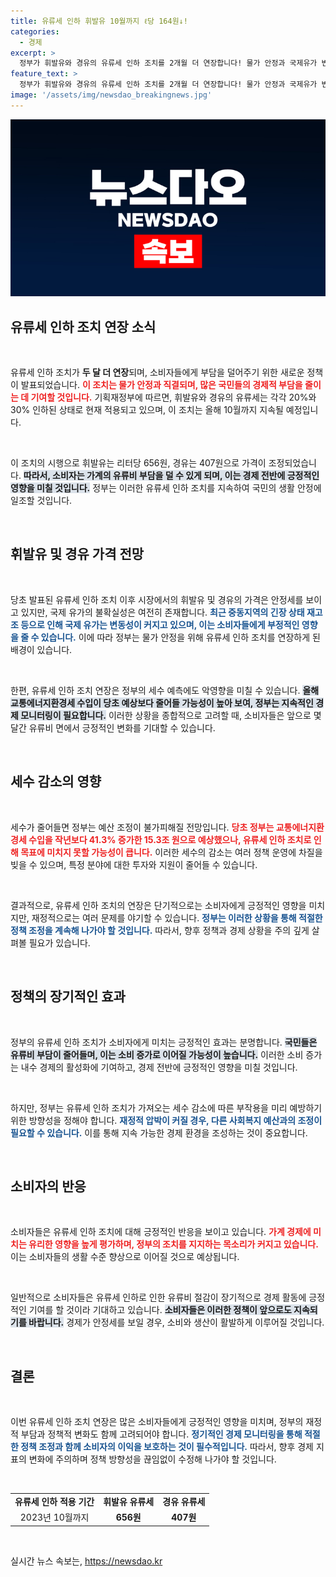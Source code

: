 ```yaml
---
title: 유류세 인하 휘발유 10월까지 ℓ당 164원↓!
categories:
  - 경제
excerpt: >
  정부가 휘발유와 경유의 유류세 인하 조치를 2개월 더 연장합니다! 물가 안정과 국제유가 변동성을 이유로 한 이 결정이 미치는 영향은? 소비자와 시장의 반응을 확인해보세요!
feature_text: >
  정부가 휘발유와 경유의 유류세 인하 조치를 2개월 더 연장합니다! 물가 안정과 국제유가 변동성을 이유로 한 이 결정이 미치는 영향은? 소비자와 시장의 반응을 확인해보세요!
image: '/assets/img/newsdao_breakingnews.jpg'
---
```


<p><img src="/assets/img/newsdao_breakingnews.jpg" alt="koreaapp 속보" /></p>

<h2>유류세 인하 조치 연장 소식</h2>

<p data-ke-size="size16">&nbsp;</p>

<p>유류세 인하 조치가 <strong>두 달 더 연장</strong>되며, 소비자들에게 부담을 덜어주기 위한 새로운 정책이 발표되었습니다. <b><span style="color: #ee2323;">이 조치는 물가 안정과 직결되며, 많은 국민들의 경제적 부담을 줄이는 데 기여할 것입니다.</span></b> 기획재정부에 따르면, 휘발유와 경유의 유류세는 각각 20%와 30% 인하된 상태로 현재 적용되고 있으며, 이 조치는 올해 10월까지 지속될 예정입니다. </p>

<p data-ke-size="size16">&nbsp;</p>

<p>이 조치의 시행으로 휘발유는 리터당 656원, 경유는 407원으로 가격이 조정되었습니다. <b><span style="background-color: #21538527;">따라서, 소비자는 가계의 유류비 부담을 덜 수 있게 되며, 이는 경제 전반에 긍정적인 영향을 미칠 것입니다.</span></b> 정부는 이러한 유류세 인하 조치를 지속하여 국민의 생활 안정에 일조할 것입니다. </p>

<p data-ke-size="size16">&nbsp;</p>

<h2>휘발유 및 경유 가격 전망</h2>

<p data-ke-size="size16">&nbsp;</p>

<p>당초 발표된 유류세 인하 조치 이후 시장에서의 휘발유 및 경유의 가격은 안정세를 보이고 있지만, 국제 유가의 불확실성은 여전히 존재합니다. <b><span style="color: #1a5490;">최근 중동지역의 긴장 상태 재고조 등으로 인해 국제 유가는 변동성이 커지고 있으며, 이는 소비자들에게 부정적인 영향을 줄 수 있습니다.</span></b> 이에 따라 정부는 물가 안정을 위해 유류세 인하 조치를 연장하게 된 배경이 있습니다. </p>

<p data-ke-size="size16">&nbsp;</p>

<p>한편, 유류세 인하 조치 연장은 정부의 세수 예측에도 악영향을 미칠 수 있습니다. <b><span style="background-color: #21538527;">올해 교통에너지환경세 수입이 당초 예상보다 줄어들 가능성이 높아 보여, 정부는 지속적인 경제 모니터링이 필요합니다.</span></b> 이러한 상황을 종합적으로 고려할 때, 소비자들은 앞으로 몇 달간 유류비 면에서 긍정적인 변화를 기대할 수 있습니다. </p>

<p data-ke-size="size16">&nbsp;</p>

<h2>세수 감소의 영향</h2>

<p data-ke-size="size16">&nbsp;</p>

<p>세수가 줄어들면 정부는 예산 조정이 불가피해질 전망입니다. <b><span style="color: #ee2323;">당초 정부는 교통에너지환경세 수입을 작년보다 41.3% 증가한 15.3조 원으로 예상했으나, 유류세 인하 조치로 인해 목표에 미치지 못할 가능성이 큽니다.</span></b> 이러한 세수의 감소는 여러 정책 운영에 차질을 빚을 수 있으며, 특정 분야에 대한 투자와 지원이 줄어들 수 있습니다. </p>

<p data-ke-size="size16">&nbsp;</p>

<p>결과적으로, 유류세 인하 조치의 연장은 단기적으로는 소비자에게 긍정적인 영향을 미치지만, 재정적으로는 여러 문제를 야기할 수 있습니다. <b><span style="color: #1a5490;">정부는 이러한 상황을 통해 적절한 정책 조정을 계속해 나가야 할 것입니다.</span></b> 따라서, 향후 정책과 경제 상황을 주의 깊게 살펴볼 필요가 있습니다.</p>

<p data-ke-size="size16">&nbsp;</p>

<h2>정책의 장기적인 효과</h2>

<p data-ke-size="size16">&nbsp;</p>

<p>정부의 유류세 인하 조치가 소비자에게 미치는 긍정적인 효과는 분명합니다. <b><span style="background-color: #21538527;">국민들은 유류비 부담이 줄어들며, 이는 소비 증가로 이어질 가능성이 높습니다.</span></b> 이러한 소비 증가는 내수 경제의 활성화에 기여하고, 경제 전반에 긍정적인 영향을 미칠 것입니다. </p>

<p data-ke-size="size16">&nbsp;</p>

<p>하지만, 정부는 유류세 인하 조치가 가져오는 세수 감소에 따른 부작용을 미리 예방하기 위한 방향성을 정해야 합니다. <b><span style="color: #1a5490;">재정적 압박이 커질 경우, 다른 사회복지 예산과의 조정이 필요할 수 있습니다.</span></b> 이를 통해 지속 가능한 경제 환경을 조성하는 것이 중요합니다. </p>

<p data-ke-size="size16">&nbsp;</p>

<h2>소비자의 반응</h2>

<p data-ke-size="size16">&nbsp;</p>

<p>소비자들은 유류세 인하 조치에 대해 긍정적인 반응을 보이고 있습니다. <b><span style="color: #ee2323;">가계 경제에 미치는 유리한 영향을 높게 평가하며, 정부의 조치를 지지하는 목소리가 커지고 있습니다.</span></b> 이는 소비자들의 생활 수준 향상으로 이어질 것으로 예상됩니다. </p>

<p data-ke-size="size16">&nbsp;</p>

<p>일반적으로 소비자들은 유류세 인하로 인한 유류비 절감이 장기적으로 경제 활동에 긍정적인 기여를 할 것이라 기대하고 있습니다. <b><span style="background-color: #21538527;">소비자들은 이러한 정책이 앞으로도 지속되기를 바랍니다.</span></b> 경제가 안정세를 보일 경우, 소비와 생산이 활발하게 이루어질 것입니다. </p>

<p data-ke-size="size16">&nbsp;</p>

<h2>결론</h2>

<p data-ke-size="size16">&nbsp;</p>

<p>이번 유류세 인하 조치 연장은 많은 소비자들에게 긍정적인 영향을 미치며, 정부의 재정적 부담과 정책적 변화도 함께 고려되어야 합니다. <b><span style="color: #1a5490;">정기적인 경제 모니터링을 통해 적절한 정책 조정과 함께 소비자의 이익을 보호하는 것이 필수적입니다.</span></b> 따라서, 향후 경제 지표의 변화에 주의하며 정책 방향성을 끊임없이 수정해 나가야 할 것입니다. </p>

<p data-ke-size="size16">&nbsp;</p>

<table style="width: 100%;">
<tr>
<td style="text-align: center; height: 17px;"><b>유류세 인하 적용 기간</b></td>
<td style="text-align: center; height: 17px;"><b>휘발유 유류세</b></td>
<td style="text-align: center; height: 17px;"><b>경유 유류세</b></td>
</tr>
<tr>
<td style="text-align: center; height: 17px;">2023년 10월까지</td>
<td style="text-align: center; height: 17px;"><b>656원</b></td>
<td style="text-align: center; height: 17px;"><b>407원</b></td>
</tr>
</table>

<p data-ke-size="size16">&nbsp;</p>
실시간 뉴스 속보는, <a href="https://newsdao.kr" rel="dofollow">https://newsdao.kr</a>


